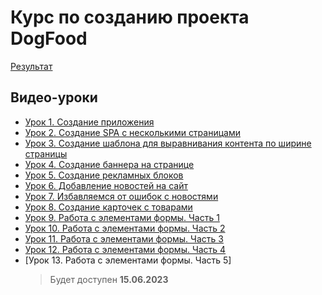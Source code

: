 # Курс по созданию проекта DogFood

[Результат](https://lekso4ka.github.io/df/)

## Видео-уроки
+ [Урок 1. Создание приложения](https://youtu.be/gpkETxYIJAg) 
+ [Урок 2. Создание SPA с несколькими страницами](https://youtu.be/RKaP02teWdU) 
+ [Урок 3. Создание шаблона для выравнивания контента по ширине страницы](https://youtu.be/64gqWVYHQ-U) 
+ [Урок 4. Создание баннера на странице](https://youtu.be/bmyLg7W8aOs) 
+ [Урок 5. Создание рекламных блоков](https://youtu.be/tXqAA-yFy2M) 
+ [Урок 6. Добавление новостей на сайт](https://youtu.be/mGPy8GEIsx8) 
+ [Урок 7. Избавляемся от ошибок с новостями](https://youtu.be/N3AMbGGyL2w) 
+ [Урок 8. Создание карточек с товарами](https://youtu.be/NgGtWSMfQVY) 
+ [Урок 9. Работа с элементами формы. Часть 1](https://youtu.be/W7jabTq8OTU)
+ [Урок 10. Работа с элементами формы. Часть 2](https://youtu.be/pUfGJvzOfYI)
+ [Урок 11. Работа с элементами формы. Часть 3](https://youtu.be/7BZnW2Xv0q8)
+ [Урок 12. Работа с элементами формы. Часть 4](https://youtu.be/RWEqWCPLcko)
+ [Урок 13. Работа с элементами формы. Часть 5]
    > Будет доступен **15.06.2023**
